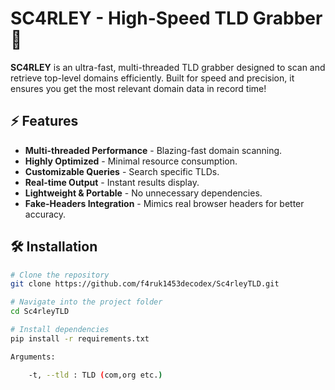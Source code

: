# SC4RLEY - High-Speed TLD Grabber 🚀

**SC4RLEY** is an ultra-fast, multi-threaded TLD grabber designed to scan and retrieve top-level domains efficiently. Built for speed and precision, it ensures you get the most relevant domain data in record time!

## ⚡ Features

- **Multi-threaded Performance** - Blazing-fast domain scanning.
- **Highly Optimized** - Minimal resource consumption.
- **Customizable Queries** - Search specific TLDs.
- **Real-time Output** - Instant results display.
- **Lightweight & Portable** - No unnecessary dependencies.
- **Fake-Headers Integration** - Mimics real browser headers for better accuracy.

## 🛠️ Installation

```bash
# Clone the repository
git clone https://github.com/f4ruk1453decodex/Sc4rleyTLD.git

# Navigate into the project folder
cd Sc4rleyTLD

# Install dependencies
pip install -r requirements.txt
```
```bash
Arguments:

    -t, --tld : TLD (com,org etc.)
```
